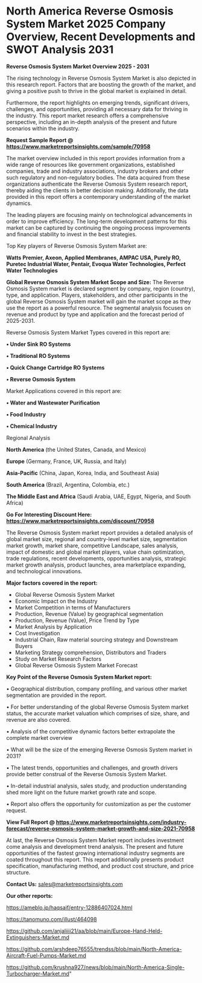  # North America Reverse Osmosis System Market 2025 Company Overview, Recent Developments and SWOT Analysis 2031

<Strong> Reverse Osmosis System Market Overview 2025 - 2031</strong>

The rising technology in Reverse Osmosis System Market is also depicted in this research report. Factors that are boosting the growth of the market, and giving a positive push to thrive in the global market is explained in detail.

Furthermore, the report highlights on emerging trends, significant drivers, challenges, and opportunities, providing all necessary data for thriving in the industry. This report market research offers a comprehensive perspective, including an in-depth analysis of the present and future scenarios within the industry.

<strong>Request Sample Report @ <a href=https://www.marketreportsinsights.com/sample/70958>https://www.marketreportsinsights.com/sample/70958</a></strong>

The market overview included in this report provides information from a wide range of resources like government organizations, established companies, trade and industry associations, industry brokers and other such regulatory and non-regulatory bodies. The data acquired from these organizations authenticate the Reverse Osmosis System research report, thereby aiding the clients in better decision making. Additionally, the data provided in this report offers a contemporary understanding of the market dynamics.

The leading players are focusing mainly on technological advancements in order to improve efficiency. The long-term development patterns for this market can be captured by continuing the ongoing process improvements and financial stability to invest in the best strategies.

Top Key players of Reverse Osmosis System Market are:

<strong>Watts Premier, Axeon, Applied Membranes, AMPAC USA, Purely RO, Puretec Industrial Water, Pentair, Evoqua Water Technologies, Perfect Water Technologies</strong>

<strong><b>Global Reverse Osmosis System Market Scope and Size:</b></strong>
The Reverse Osmosis System market is declared segment by company, region (country), type, and application. Players, stakeholders, and other participants in the global Reverse Osmosis System market will gain the market scope as they use the report as a powerful resource. The segmental analysis focuses on revenue and product by type and application and the forecast period of 2025-2031.

Reverse Osmosis System Market Types covered in this report are:

<strong>• Under Sink RO Systems

• Traditional RO Systems

• Quick Change Cartridge RO Systems

• Reverse Osmosis System</strong>

Market Applications covered in this report are:

<strong>• Water and Wastewater Purification

• Food Industry

• Chemical Industry</strong> 

Regional Analysis

<strong>North America</strong> (the United States, Canada, and Mexico)

<strong>Europe</strong> (Germany, France, UK, Russia, and Italy)

<strong>Asia-Pacific</strong> (China, Japan, Korea, India, and Southeast Asia)

<strong>South America</strong> (Brazil, Argentina, Colombia, etc.)

<strong>The Middle East and Africa</strong> (Saudi Arabia, UAE, Egypt, Nigeria, and South Africa)

<strong>Go For Interesting Discount Here: <a href=https://www.marketreportsinsights.com/discount/70958>https://www.marketreportsinsights.com/discount/70958</a></strong>

The Reverse Osmosis System market report provides a detailed analysis of global market size, regional and country-level market size, segmentation market growth, market share, competitive Landscape, sales analysis, impact of domestic and global market players, value chain optimization, trade regulations, recent developments, opportunities analysis, strategic market growth analysis, product launches, area marketplace expanding, and technological innovations.

<strong><b>Major factors covered in the report:</b></strong>
<ul>
  <li>Global Reverse Osmosis System Market </li>
  <li>Economic Impact on the Industry</li>
  <li>Market Competition in terms of Manufacturers</li>
  <li>Production, Revenue (Value) by geographical segmentation</li>
  <li>Production, Revenue (Value), Price Trend by Type</li>
  <li>Market Analysis by Application</li>
  <li>Cost Investigation</li>
  <li>Industrial Chain, Raw material sourcing strategy and Downstream Buyers</li>
  <li>Marketing Strategy comprehension, Distributors and Traders</li>
  <li>Study on Market Research Factors</li>
  <li>Global Reverse Osmosis System Market Forecast</li>
</ul>

<strong><b>Key Point of the Reverse Osmosis System Market report:</b></strong>

• Geographical distribution, company profiling, and various other market segmentation are provided in the report.

• For better understanding of the global Reverse Osmosis System market status, the accurate market valuation which comprises of size, share, and revenue are also covered.

• Analysis of the competitive dynamic factors better extrapolate the complete market overview

• What will be the size of the emerging Reverse Osmosis System market in 2031?

• The latest trends, opportunities and challenges, and growth drivers provide better construal of the Reverse Osmosis System Market.

• In-detail industrial analysis, sales study, and production understanding shed more light on the future market growth rate and scope.

• Report also offers the opportunity for customization as per the customer request.

<strong><b>View Full Report @ <a href=https://www.marketreportsinsights.com/industry-forecast/reverse-osmosis-system-market-growth-and-size-2021-70958>https://www.marketreportsinsights.com/industry-forecast/reverse-osmosis-system-market-growth-and-size-2021-70958</a></b></strong>


At last, the Reverse Osmosis System Market report includes investment come analysis and development trend analysis. The present and future opportunities of the fastest growing international industry segments are coated throughout this report. This report additionally presents product specification, manufacturing method, and product cost structure, and price structure.

<strong>Contact Us:</strong>
sales@marketreportsinsights.com

<strong>Our other reports:</strong>

<a href=https://ameblo.jp/haqsaif/entry-12886407024.html>https://ameblo.jp/haqsaif/entry-12886407024.html</a>

<a href=https://tanomuno.com/illust/464098>https://tanomuno.com/illust/464098</a>

<a href=https://github.com/anjaliiii21/aa/blob/main/Europe-Hand-Held-Extinguishers-Market.md>https://github.com/anjaliiii21/aa/blob/main/Europe-Hand-Held-Extinguishers-Market.md</a>

<a href=https://github.com/arshdeep76555/trendss/blob/main/North-America-Aircraft-Fuel-Pumps-Market.md>https://github.com/arshdeep76555/trendss/blob/main/North-America-Aircraft-Fuel-Pumps-Market.md</a>

<a href=https://github.com/krushna927/news/blob/main/North-America-Single-Turbocharger-Market.md>https://github.com/krushna927/news/blob/main/North-America-Single-Turbocharger-Market.md</a>"
